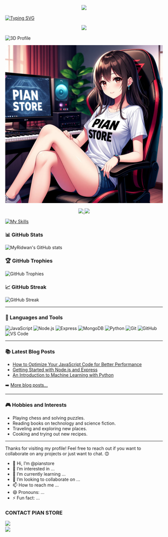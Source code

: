 <p align="center">
  <img src="https://user-images.githubusercontent.com/76937659/153705486-44e6c1b2-74fa-4d44-be1c-36c8fdb83331.gif"/>
  </p>
<a href="https://git.io/typing-svg"><img src="https://readme-typing-svg.demolab.com?font=Capriola&size=29&pause=1000&color=F70000&background=A967EA1B&center=true&vCenter=true&width=435&height=40&lines=SELAMAT+DATANG+;DI+GITHUB+PIAN+STORE+" alt="Typing SVG" /></a>
<p align="center">
  <img src="https://user-images.githubusercontent.com/76937659/153705486-44e6c1b2-74fa-4d44-be1c-36c8fdb83331.gif"/>

  ![3D Profile](profile-3d-contrib/profile-night-rainbow.svg)
  
![IMAGE](https://raw.githubusercontent.com/pianstore/pianstore/refs/heads/main/9cde7ad0284211f0b243d60b04329523_1.jpeg)
<p align="center">

<a href="https://github.com/pianstore">

  <img height="180em" src="https://github-readme-stats-eight-theta.vercel.app/api?username=pianstore&show_icons=true&theme=algolia&include_all_commits=true&count_private=true"/>

  <img height="180em" src="https://github-readme-stats-eight-theta.vercel.app/api/top-langs/?username=pianstore&layout=compact&langs_count=8&theme=algolia"/>

</a>
</p>



[![My Skills](https://skillicons.dev/icons?i=java,linux,js,html,css,python,php,bash,azure,docker,gcp)](https://skillicons.dev)

### 📊 GitHub Stats

![MyRidwan's GitHub stats](https://github-readme-stats.vercel.app/api?username=pianstore&show_icons=true&theme=radical)

### 🏆 GitHub Trophies

![GitHub Trophies](https://github-profile-trophy.vercel.app/?username=pianstore&theme=radical)

### 📈 GitHub Streak

![GitHub Streak](https://github-readme-streak-stats.herokuapp.com/?user=pianstore&theme=radical)

---

### 🧰 Languages and Tools

![JavaScript](https://img.shields.io/badge/-JavaScript-05122A?style=flat&logo=javascript)
![Node.js](https://img.shields.io/badge/-Node.js-05122A?style=flat&logo=node.js)
![Express](https://img.shields.io/badge/-Express-05122A?style=flat&logo=express)
![MongoDB](https://img.shields.io/badge/-MongoDB-05122A?style=flat&logo=mongodb)
![Python](https://img.shields.io/badge/-Python-05122A?style=flat&logo=python)
![Git](https://img.shields.io/badge/-Git-05122A?style=flat&logo=git)
![GitHub](https://img.shields.io/badge/-GitHub-05122A?style=flat&logo=github)
![VS Code](https://img.shields.io/badge/-VS%20Code-05122A?style=flat&logo=visual-studio-code)

---

### 📚 Latest Blog Posts

<!-- BLOG-POST-LIST:START -->
- [How to Optimize Your JavaScript Code for Better Performance](https://dev.to/pianstore/optimize-your-javascript-code)
- [Getting Started with Node.js and Express](https://dev.to/pianstore/getting-started-with-nodejs-and-express)
- [An Introduction to Machine Learning with Python](https://dev.to/pianstore/introduction-to-machine-learning)
<!-- BLOG-POST-LIST:END -->

➡️ [More blog posts...](https://dev.to/myridwan)

---

### 🎮 Hobbies and Interests

- Playing chess and solving puzzles.
- Reading books on technology and science fiction.
- Traveling and exploring new places.
- Cooking and trying out new recipes.

---

Thanks for visiting my profile! Feel free to reach out if you want to collaborate on any projects or just want to chat. 😊


- 👋 Hi, I’m @pianstore
- 👀 I’m interested in ...
- 🌱 I’m currently learning ...
- 💞️ I’m looking to collaborate on ...
- 📫 How to reach me ...
- 😄 Pronouns: ...
- ⚡ Fun fact: ...

<!---
pianstore/pianstore is a ✨ special ✨ repository because its `README.md` (this file) appears on your GitHub profile.
You can click the Preview link to take a look at your changes.
--->

### CONTACT PIAN STORE <br>
<a href="https://t.me/pianstore01" target=”_blank”><img src="https://img.shields.io/static/v1?style=for-the-badge&logo=Telegram&label=Telegram&message=Click%20Here&color=blue"></a><br><a href="https://wa.me/6282291572138" target=”_blank”><img src="https://img.shields.io/static/v1?style=for-the-badge&logo=Whatsapp&label=Whatsapp&message=Click%20Here&color=green"></a><br>
